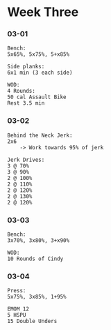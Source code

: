 # Week Three

### 03-01
```
Bench:
5x65%, 5x75%, 5+x85%

Side planks:
6x1 min (3 each side)

WOD:
4 Rounds:
50 cal Assault Bike
Rest 3.5 min
```

### 03-02
```
Behind the Neck Jerk:
2x6
    -> Work towards 95% of jerk
    
Jerk Drives:
3 @ 70%
3 @ 90%
2 @ 100%
2 @ 110%
2 @ 120%
2 @ 130%
2 @ 120%
```

### 03-03
```
Bench:
3x70%, 3x80%, 3+x90%

WOD:
10 Rounds of Cindy
```

### 03-04
```
Press:
5x75%, 3x85%, 1+95%

EMOM 12
5 HSPU
15 Double Unders
```
